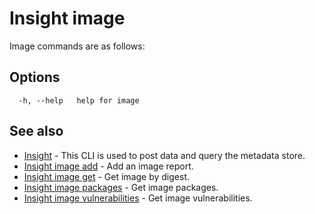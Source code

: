 # Insight image

Image commands are as follows:

## <a id='options'></a>Options

```
  -h, --help   help for image
```

## <a id='see-also'></a>See also

* [Insight](insight.md)	 - This CLI is used to post data and query the metadata store.
* [Insight image add](insight_image_add.md)	 - Add an image report.
* [Insight image get](insight_image_get.md)	 - Get image by digest.
* [Insight image packages](insight_image_packages.md)	 - Get image packages.
* [Insight image vulnerabilities](insight_image_vulnerabilities.md)	 - Get image vulnerabilities.
